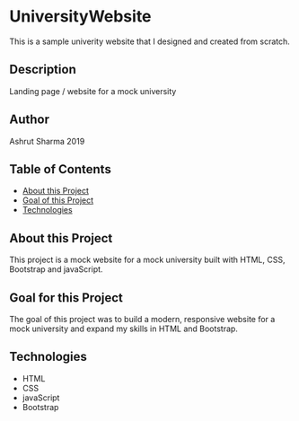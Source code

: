 # UniversityWebsite
This is a sample univerity website that I designed and created from scratch.


## Description


Landing page / website for a mock university


## Author

Ashrut Sharma 2019


## Table of Contents
* [About this Project](#about-this-project)
* [Goal of this Project](#goal-of-this-project)
* [Technologies](#technologies)

## About this Project
This project is a mock website for a mock university built with HTML, CSS, Bootstrap and javaScript.

## Goal for this Project
The goal of this project was to build a modern, responsive website for a mock university and expand my skills in HTML and Bootstrap.

## Technologies
* HTML
* CSS
* javaScript
* Bootstrap